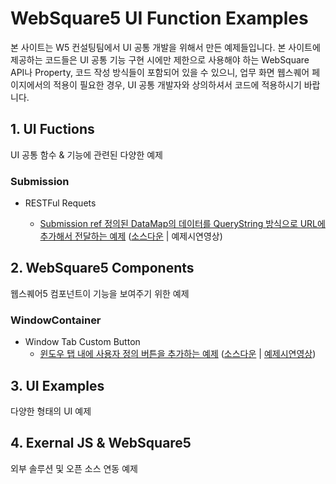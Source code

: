 # WebSquare5 UI Function Examples

본 사이트는 W5 컨설팅팀에서 UI 공통 개발을 위해서 만든 예제들입니다. 본 사이트에 제공하는 코드들은 UI 공통 기능 구현 시에만 제한으로 사용해야 하는 WebSquare API나 Property, 코드 작성 방식들이 포함되어 있을 수 있으니, 업무 화면 웹스퀘어 페이지에서의 적용이 필요한 경우, UI 공통 개발자와 상의하셔서 코드에 적용하시기 바랍니다.



## 1. UI Fuctions

UI 공통 함수 & 기능에 관련된 다양한 예제



### Submission

* RESTFul Requets

  * [Submission ref 정의된 DataMap의 데이터를 QueryString 방식으로 URL에 추가해서 전달하는 예제](https://swcde.inswave.kr/websquare/websquare.html?w2Config=/ui/submission/restful/config.xml&w2xPath=/ui/submission/restful/submission_methtod_get.xml) ([소스다운](https://swcde.inswave.kr/util/downloadZipFile.do?filePath=/ui/submission/restful&fileName=submission_restful.zip) | 예제시연영상)



## 2. WebSquare5 Components

웹스퀘어5 컴포넌트이 기능을 보여주기 위한 예제



### WindowContainer

* Window Tab Custom Button
  * [윈도우 탭 내에 사용자 정의 버튼을 추가하는 예제](/websquare/websquare.html?w2xPath=/ui/windowContainer/customButton/windowContainer_customButton.xml) ([소스다운](https://swcde.inswave.kr/util/downloadZipFile.do?filePath=/ui/windowContainer/customButton&fileName=windowContainer_customButton.zip) | [예제시연영상](https://swcde.inswave.kr/ui/windowContainer/customButton/windowContainer_customButton.gif))



## 3. UI Examples

다양한 형태의 UI 예제



## 4. Exernal JS & WebSquare5

외부 솔루션 및 오픈 소스 연동 예제


